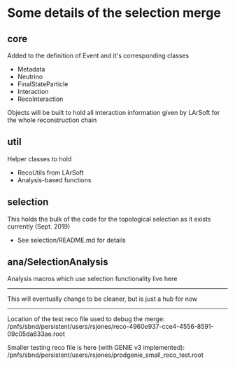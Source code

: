 # Some details of the selection merge

## core

Added to the definition of Event and it's corresponding classes
- Metadata
- Neutrino
- FinalStateParticle
- Interaction
- RecoInteraction

Objects will be built to hold all interaction information given by LArSoft for the whole reconstruction chain

## util

Helper classes to hold
- RecoUtils from LArSoft
- Analysis-based functions

## selection

This holds the bulk of the code for the topological selection as it exists currently (Sept. 2019)
- See selection/README.md for details

## ana/SelectionAnalysis

Analysis macros which use selection functionality live here

---------------------------------------------------------------------------------------------------------------

This will eventually change to be cleaner, but is just a hub for now

---------------------------------------------------------------------------------

Location of the test reco file used to debug the merge:
/pnfs/sbnd/persistent/users/rsjones/reco-4960e937-cce4-4556-8591-09c05da633ae.root

Smaller testing reco file is here (with GENIE v3 implemented):
/pnfs/sbnd/persistent/users/rsjones/prodgenie_small_reco_test.root
